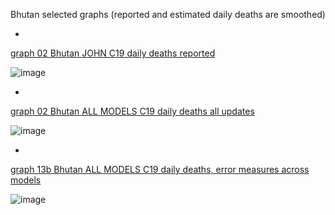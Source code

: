 Bhutan selected graphs (reported and estimated daily deaths are smoothed) 

*

[graph 02 Bhutan JOHN C19 daily deaths reported](https://github.com/pourmalek/CovidLongitudinal/blob/main/output/countries/Bhutan/graph%2002%20Bhutan%20JOHN%20C19%20daily%20deaths%20reported.pdf)

![image](https://github.com/pourmalek/CovidLongitudinal/assets/30849720/26f6c53f-98a2-4f2f-a5d9-2e84e85976e5)

*

[graph 02 Bhutan ALL MODELS C19 daily deaths all updates](https://github.com/pourmalek/CovidLongitudinal/blob/main/output/countries/Bhutan/graph%2002%20Bhutan%20ALL%20MODELS%20C19%20daily%20deaths%20all%20updates.pdf)

![image](https://github.com/pourmalek/CovidLongitudinal/assets/30849720/f8ac1f9e-3c66-4937-9c21-f4ba95bc68ab)

*

[graph 13b Bhutan ALL MODELS C19 daily deaths, error measures across models](https://github.com/pourmalek/CovidLongitudinal/blob/main/output/countries/Bhutan/graph%2013b%20Bhutan%20ALL%20MODELS%20C19%20daily%20deaths%2C%20error%20measures%20across%20models.pdf)

![image](https://github.com/pourmalek/CovidLongitudinal/assets/30849720/eb093c49-6419-4dc0-82dd-e1be96c681cc)

